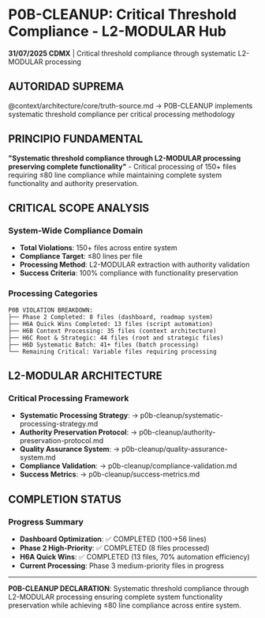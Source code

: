 # P0B-CLEANUP: Critical Threshold Compliance - L2-MODULAR Hub

**31/07/2025 CDMX** | Critical threshold compliance through systematic L2-MODULAR processing

## AUTORIDAD SUPREMA
@context/architecture/core/truth-source.md → P0B-CLEANUP implements systematic threshold compliance per critical processing methodology

## PRINCIPIO FUNDAMENTAL
**"Systematic threshold compliance through L2-MODULAR processing preserving complete functionality"** - Critical processing of 150+ files requiring ≤80 line compliance while maintaining complete system functionality and authority preservation.

## CRITICAL SCOPE ANALYSIS

### System-Wide Compliance Domain
- **Total Violations**: 150+ files across entire system
- **Compliance Target**: ≤80 lines per file
- **Processing Method**: L2-MODULAR extraction with authority validation
- **Success Criteria**: 100% compliance with functionality preservation

### Processing Categories
```
P0B VIOLATION BREAKDOWN:
├── Phase 2 Completed: 8 files (dashboard, roadmap system)
├── H6A Quick Wins Completed: 13 files (script automation)
├── H6B Context Processing: 35 files (context architecture)
├── H6C Root & Strategic: 44 files (root and strategic files)
├── H6D Systematic Batch: 41+ files (batch processing)
└── Remaining Critical: Variable files requiring processing
```

## L2-MODULAR ARCHITECTURE

### Critical Processing Framework
- **Systematic Processing Strategy**: → p0b-cleanup/systematic-processing-strategy.md
- **Authority Preservation Protocol**: → p0b-cleanup/authority-preservation-protocol.md
- **Quality Assurance System**: → p0b-cleanup/quality-assurance-system.md
- **Compliance Validation**: → p0b-cleanup/compliance-validation.md
- **Success Metrics**: → p0b-cleanup/success-metrics.md

## COMPLETION STATUS

### Progress Summary
- **Dashboard Optimization**: ✅ COMPLETED (100→56 lines)
- **Phase 2 High-Priority**: ✅ COMPLETED (8 files processed)
- **H6A Quick Wins**: ✅ COMPLETED (13 files, 70% automation efficiency)
- **Current Processing**: Phase 3 medium-priority files in progress

---

**P0B-CLEANUP DECLARATION**: Systematic threshold compliance through L2-MODULAR processing ensuring complete system functionality preservation while achieving ≤80 line compliance across entire system.